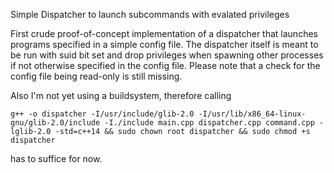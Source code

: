 Simple Dispatcher to launch subcommands with evalated privileges

First crude proof-of-concept implementation of a dispatcher that launches programs specified in a simple config file.
The dispatcher itself is meant to be run with suid bit set and drop privileges when spawning other processes if not otherwise specified in the config file.
Please note that a check for the config file being read-only is still missing.

Also I'm not yet using a buildsystem, therefore calling
```
g++ -o dispatcher -I/usr/include/glib-2.0 -I/usr/lib/x86_64-linux-gnu/glib-2.0/include -I./include main.cpp dispatcher.cpp command.cpp -lglib-2.0 -std=c++14 && sudo chown root dispatcher && sudo chmod +s dispatcher
```

has to suffice for now.

